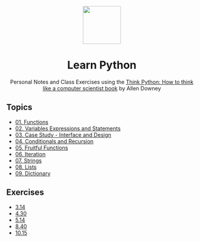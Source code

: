 <p align="center">
<img width="100" src="https://github.com/Evavic44/learn_python/assets/62628408/16ce3d59-ed38-4bc8-92a7-ebe980e47505">
</p>

<h1 align="center">Learn Python</h1>
<p align="center">Personal Notes and Class Exercises using the <a href="https://greenteapress.com/wp/think-python-2e/">Think Python: How to think like a computer scientist book</a> by Allen Downey</p>

## Topics
- [01. Functions](01_functions.py)
- [02. Variables Expressions and Statements](02_variables-expressions-statements.py)
- [03. Case Study - Interface and Design](03_case-study.py)
- [04. Conditionals and Recursion](04_conditionals-recursion.py)
- [05. Fruitful Functions](05_fruitful-functions.py)
- [06. Iteration](06_iteration.py)
- [07. Strings](07_strings.py)
- [08. Lists](08_lists.py)
- [09. Dictionary](09_dictionaries.py)
  

## Exercises
- [3.14](exercise/3.14.py)
- [4.30](exercise/4.30.py)
- [5.14](exercise/5.14.py)
- [8.40](exercise/8.40.py)
- [10.15](exercise/10.15.py)

<!-- References: -->
[think_python]: https://greenteapress.com/wp/think-python-2e/